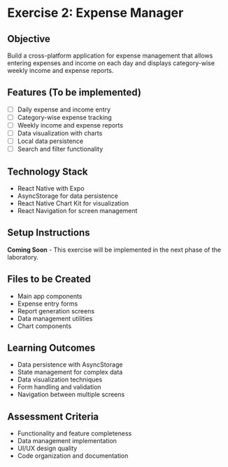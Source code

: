 # Exercise 2: Expense Manager

## Objective
Build a cross-platform application for expense management that allows entering expenses and income on each day and displays category-wise weekly income and expense reports.

## Features (To be implemented)
- [ ] Daily expense and income entry
- [ ] Category-wise expense tracking
- [ ] Weekly income and expense reports
- [ ] Data visualization with charts
- [ ] Local data persistence
- [ ] Search and filter functionality

## Technology Stack
- React Native with Expo
- AsyncStorage for data persistence
- React Native Chart Kit for visualization
- React Navigation for screen management

## Setup Instructions
**Coming Soon** - This exercise will be implemented in the next phase of the laboratory.

## Files to be Created
- Main app components
- Expense entry forms
- Report generation screens
- Data management utilities
- Chart components

## Learning Outcomes
- Data persistence with AsyncStorage
- State management for complex data
- Data visualization techniques
- Form handling and validation
- Navigation between multiple screens

## Assessment Criteria
- Functionality and feature completeness
- Data management implementation
- UI/UX design quality
- Code organization and documentation
